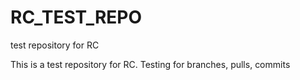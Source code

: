 # RC_TEST_REPO
test repository for RC

This is a test repository for RC.  Testing for branches, pulls, commits

